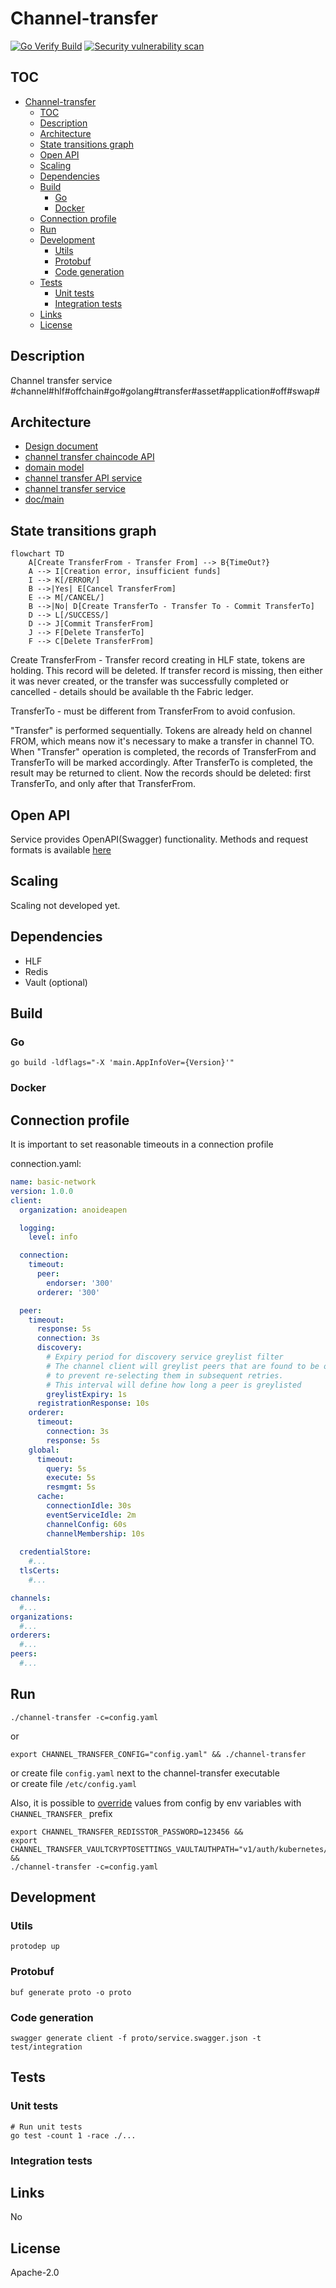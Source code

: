 # Channel-transfer

[![Go Verify Build](https://github.com/anoideaopen/channel-transfer/actions/workflows/go.yml/badge.svg?branch=main)](https://github.com/anoideaopen/channel-transfer/actions/workflows/go.yml)
[![Security vulnerability scan](https://github.com/anoideaopen/channel-transfer/actions/workflows/vulnerability-scan.yml/badge.svg?branch=main)](https://github.com/anoideaopen/channel-transfer/actions/workflows/vulnerability-scan.yml)

## TOC
- [Channel-transfer](#channel-transfer)
  - [TOC](#toc)
  - [Description](#description)
  - [Architecture](#architecture)
  - [State transitions graph](#state-transitions-graph)
  - [Open API](#open-api)
  - [Scaling](#scaling)
  - [Dependencies](#dependencies)
  - [Build](#build)
    - [Go](#go)
    - [Docker](#docker)
  - [Connection profile](#connection-profile)
  - [Run](#run)
  - [Development](#development)
    - [Utils](#utils)
    - [Protobuf](#protobuf)
    - [Code generation](#code-generation)
  - [Tests](#tests)
    - [Unit tests](#unit-tests)
    - [Integration tests](#integration-tests)
  - [Links](#links)
  - [License](#license)

## Description
Channel transfer service #channel#hlf#offchain#go#golang#transfer#asset#application#off#swap#

## Architecture

- [Design document](https://gitlab.scientificideas.org/core/application/doc/-/blob/master/design/cross_channel_transfer/index.md)
- [channel transfer chaincode API](doc/chaincodeAPI.md)
- [domain model](doc/domainModel.md)
- [channel transfer API service](doc/channelTransferApiService.md)
- [channel transfer service](doc/channelTransferService.md)
- [doc/main](doc/main.md)

## State transitions graph 

```mermaid
flowchart TD
    A[Create TransferFrom - Transfer From] --> B{TimeOut?}
    A --> I[Creation error, insufficient funds]
    I --> K[/ERROR/]
    B -->|Yes| E[Cancel TransferFrom]
    E --> M[/CANCEL/]
    B -->|No| D[Create TransferTo - Transfer To - Commit TransferTo]
    D --> L[/SUCCESS/]
    D --> J[Commit TransferFrom]
    J --> F[Delete TransferTo]
    F --> C[Delete TransferFrom]
```

Create TransferFrom - Transfer record creating in HLF state, tokens are holding. This record will be deleted. If transfer record is missing, then either it was never created, or the transfer was successfully completed or cancelled - details should be available th the Fabric ledger.

TransferTo - must be different from TransferFrom to avoid confusion. 

"Transfer" is performed sequentially. Tokens are already held on channel FROM, which means now it's necessary to make a transfer in channel TO. When "Transfer" operation is completed, the records of TransferFrom and TransferTo will be marked accordingly. After TransferTo is completed, the result may be returned to client. Now the records should be deleted: first TransferTo, and only after that TransferFrom.

## Open API

Service provides OpenAPI(Swagger) functionality. Methods and request formats is available [here](proto/service.swagger.json)

## Scaling

Scaling not developed yet.

## Dependencies

- HLF
- Redis
- Vault (optional)

## Build

### Go
```shell
go build -ldflags="-X 'main.AppInfoVer={Version}'"
```

### Docker

## Connection profile

It is important to set reasonable timeouts in a connection profile

connection.yaml:
```yaml
name: basic-network
version: 1.0.0
client:
  organization: anoideapen

  logging:
    level: info

  connection:
    timeout:
      peer:
        endorser: '300'
      orderer: '300'

  peer:
    timeout:
      response: 5s
      connection: 3s
      discovery:
        # Expiry period for discovery service greylist filter
        # The channel client will greylist peers that are found to be offline
        # to prevent re-selecting them in subsequent retries.
        # This interval will define how long a peer is greylisted
        greylistExpiry: 1s
      registrationResponse: 10s
    orderer:
      timeout:
        connection: 3s
        response: 5s
    global:
      timeout:
        query: 5s
        execute: 5s
        resmgmt: 5s
      cache:
        connectionIdle: 30s
        eventServiceIdle: 2m
        channelConfig: 60s
        channelMembership: 10s
        
  credentialStore:
    #...
  tlsCerts:
    #...

channels:
  #...
organizations:
  #...
orderers:
  #...
peers:
  #...
```

## Run

```shell
./channel-transfer -c=config.yaml
```
or
```shell
export CHANNEL_TRANSFER_CONFIG="config.yaml" && ./channel-transfer
```
or create file ```config.yaml``` next to the channel-transfer executable\
or create file ```/etc/config.yaml```

Also, it is possible to [override](https://github.com/spf13/viper#working-with-environment-variables) values from config by env variables with `CHANNEL_TRANSFER_` prefix
```shell
export CHANNEL_TRANSFER_REDISSTOR_PASSWORD=123456 &&
export CHANNEL_TRANSFER_VAULTCRYPTOSETTINGS_VAULTAUTHPATH="v1/auth/kubernetes/login" &&
./channel-transfer -c=config.yaml
```

## Development

### Utils

```shell
protodep up
```

### Protobuf

```shell
buf generate proto -o proto 
```

### Code generation

```shell
swagger generate client -f proto/service.swagger.json -t test/integration
```

## Tests
### Unit tests

```shell
# Run unit tests
go test -count 1 -race ./...
```

### Integration tests

## Links
No

## License
Apache-2.0